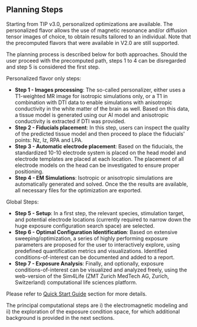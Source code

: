 ## Planning Steps

Starting from TIP v3.0, personalized optimizations are available. The personalized flavor allows the use of magnetic resonance and/or diffusion tensor images of choice, to obtain results tailored to an individual. Note that the precomputed flavors that were available in V2.0 are still supported.

The planning process is described below for both approaches. Should the user proceed with the precomputed path, steps 1 to 4 can be disregarded and step 5 is considered the first step.

Personalized flavor only steps:
- **Step 1 - Images processing**: The so-called personalizer, either uses a T1-weighted MR image for isotropic simulations only, or a T1 in combination with DTI data to enable simulations with anisotropic conductivity in the white matter of the brain as well. Based on this data, a tissue model is generated using our AI model and anisotropic conductivity is extracted if DTI was provided.
- **Step 2 - Fiducials placement**: In this step, users can inspect the quality of the predicted tissue model and then proceed to place the fiducials' points: Nz, Iz, RPA and LPA.
- **Step 3 - Automatic electrode placement**: Based on the fiducials, the standardized 10-10 electrode system is placed on the head model and electrode templates are placed at each location. The placement of all electrode models on the head can be investigated to ensure proper positioning.
- **Step 4 - EM Simulations**: Isotropic or anisotropic simulations are automatically generated and solved. Once the the results are available, all necessary files for the optimization are exported.

Global Steps:
- **Step 5 - Setup**: In a first step, the relevant species, stimulation target, and potential electrode locations (currently required to narrow down the huge exposure configuration search space) are selected.
- **Step 6 - Optimal Configuration Identification**: Based on extensive sweeping/optimization, a series of highly performing exposure parameters are proposed for the user to interactively explore, using predefined quantification metrics and visualizations. Identified conditions-of-interest can be documented and added to a report.
- **Step 7 - Exposure Analysis**: Finally, and optionally, exposure conditions-of-interest can be visualized and analyzed freely, using the web-version of the Sim4Life (ZMT Zurich MedTech AG, Zurich, Switzerland) computational life sciences platform.

Please refer to [Quick Start Guide](/docs/plan/start.md) section for more details. 

The principal computational steps are i) the electromagnetic modeling and ii) the exploration of the exposure condition space, for which additional background is provided in the next sections.